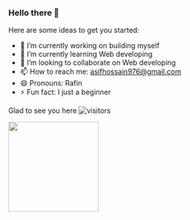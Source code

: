 ### Hello there 👋

Here are some ideas to get you started:

- 🔭 I’m currently working on building myself 
- 🌱 I’m currently learning Web developing
- 👯 I’m looking to collaborate on Web developing
- 📫 How to reach me: asifhossain976@gmail.com
- 😄 Pronouns: Rafin
- ⚡ Fun fact: I just a beginner

Glad to see you here ![visitors](https://visitor-badge.glitch.me/badge?page_id=page.id)

<img height="180em" src="https://github-readme-stats.vercel.app/api?username=Rafin31&show_icons=true&hide_border=true&&count_private=true&include_all_commits=true" />

